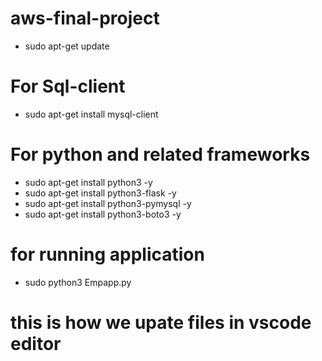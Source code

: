 # aws-final-project
- sudo apt-get update
# For Sql-client
- sudo apt-get install mysql-client

# For python and related frameworks

- sudo apt-get install python3 -y 
- sudo apt-get install python3-flask -y 
- sudo apt-get install python3-pymysql -y 
- sudo apt-get install python3-boto3 -y

# for running application
- sudo python3 Empapp.py
# this is how we upate files in vscode editor
